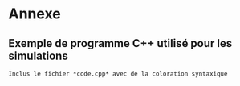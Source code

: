 # Annexe #

## Exemple de programme C++ utilisé pour les simulations ##


~~~~ {include="code.cpp" .cpp .numberLines}
Inclus le fichier *code.cpp* avec de la coloration syntaxique
~~~~
